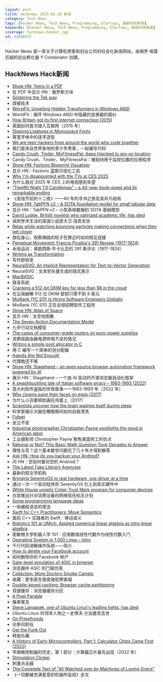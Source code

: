 ```yaml
---
layout: post
title: Hacknews 2025-01-10 新闻
category: Tech News
tags: [Hacker News, Tech News, Programming, Startups, 最新科技新闻]
keywords: [Hacker News, Tech News, Programming, Startups, 最新科技新闻]
coverage: hacknews-banner.jpg
id: 42646932
---
```


Hacker News 是一家关于计算机黑客和创业公司的社会化新闻网站，由保罗·格雷厄姆的创业孵化器 Y Combinator 创建。

## HackNews Hack新闻

- [Show HN: Tetris in a PDF](https://th0mas.nl/downloads/pdftris.pdf)
- 在 PDF 中显示 HN：俄罗斯方块
- [Soldering the Tek way](https://hackaday.com/2025/01/09/retrotechtacular-soldering-the-tek-way/)
- 焊接技术
- [WorstFit: Unveiling Hidden Transformers in Windows ANSI](https://blog.orange.tw/posts/2025-01-worstfit-unveiling-hidden-transformers-in-windows-ansi/)
- WorstFit：揭开 Windows ANSI 中隐藏的变换器的面纱
- [How Britain got its first internet connection (2015)](https://theconversation.com/how-britain-got-its-first-internet-connection-by-the-late-pioneer-who-created-the-first-password-on-the-internet-45404)
- 英国如何首次接入互联网（2015 年）
- [Shaping Ligatures in Monospace Fonts](https://joshleeb.com/posts/monospace-ligatures.html)
- 等宽字体中的连字造型
- [We are teen hackers from around the world who code together](https://hackclub.com/)
- 我们是来自世界各地的青少年黑客，一起编写代码
- [Candy Crush, Tinder, MyFitnessPal: Apps hijacked to spy on location](https://www.wired.com/story/gravy-location-data-app-leak-rtb/)
- Candy Crush、Tinder、MyFitnessPal：被劫持用于监视位置的应用程序
- [Show HN: Factorio Blueprint Visualizer](https://github.com/piebro/factorio-blueprint-visualizer)
- 显示 HN：Factorio 蓝图可视化工具
- [Why I'm disappointed with the TVs at CES 2025](https://arstechnica.com/gadgets/2025/01/ces-2025-teases-alarming-smart-tv-future-loaded-with-unwanted-software-gimmicks/)
- 为什么我对 2025 年 CES 上的电视感到失望
- ["Twelfth Night Till Candlemas" – a 40-year book-quest and its remarkable ending](https://davidallengreen.com/2024/12/twelfth-night-till-candlemas-the-story-of-a-forty-year-book-quest-and-of-its-remarkable-ending/)
- 《圣烛节前的十二夜》——40 年的寻书之旅及其非凡结局
- [Show HN: TabPFN v2 – A SOTA foundation model for small tabular data](https://www.nature.com/articles/s41586-024-08328-6/link)
- 显示 HN：TabPFN v2 – 小型表格数据的 SOTA 基础模型
- [David Lodge, British novelist who satirized academic life, has died](https://www.nytimes.com/2025/01/03/books/david-lodge-dead.html)
- 讽刺学术生活的英国小说家大卫·洛奇去世
- [Relax while watching bouncing particles making connections when they get closer](https://tiki.li/apps/particles.html?v=2501a)
- 放松身心，观察弹跳的粒子在靠近时如何相互连接
- [Perpetual Movement: Francis Picabia's 391 Review (1917–1924)](https://publicdomainreview.org/collection/francis-picabia-391-review/)
- 永恒运动：弗朗西斯·毕卡比亚的 391 条评论（1917-1924）
- [Writing as Transformation](https://www.newyorker.com/culture/the-weekend-essay/writing-as-transformation-louise-gluck)
- 写作即转变
- [NeuralSVG: An Implicit Representation for Text-to-Vector Generation](https://sagipolaczek.github.io/NeuralSVG/)
- NeuralSVG：文本到矢量生成的隐式表示
- [MacBASIC](https://apple.fandom.com/wiki/MacBASIC)
- 錄音系統
- [Cracking a 512-bit DKIM key for less than $8 in the cloud](https://dmarcchecker.app/articles/crack-512-bit-dkim-rsa-key)
- 在云端破解 512 位 DKIM 密钥只需不到 8 美元
- [MixRank (YC S11) Is Hiring Software Engineers Globally]()
- MixRank (YC S11) 正在全球招聘软件工程师
- [Show HN: Atlas of Space](https://atlasof.space/)
- 显示 HN：太空地图集
- [The Seven-Action Documentation Model](https://passo.uno/seven-action-model/)
- 七步行动文档模型
- [The cases of consumer-grade routers on puny power supplies](https://blog.apnic.net/2024/10/18/the-strange-cases-of-consumer-grade-routers-on-puny-power-supplies/)
- 消费级路由器电源供电不足的情况
- [Writing a simple pool allocator in C](https://8dcc.github.io/programming/pool-allocator.html)
- 用 C 编写一个简单的池分配器
- [Agents Are Not Enough](https://www.arxiv.org/pdf/2412.16241)
- 代理商还不够
- [Show HN: Stagehand – an open source browser automation framework powered by AI](https://github.com/browserbase/stagehand)
- 展示 HN：Stagehand – 一个由 AI 驱动的开源浏览器自动化框架
- [A swashbuckling tale of Italian software piracy – 1983-1993 (2022)](https://genesistemple.com/a-swashbuckling-tale-of-italian-software-piracy-1983-1993)
- 意大利软件盗版的传奇故事——1983-1993 年（2022 年）
- [Why clowns paint their faces on eggs (2017)](https://www.bbc.com/future/article/20171206-the-fascinating-reason-why-clowns-paint-their-faces-on-eggs)
- 为什么小丑要把脸画在鸡蛋上（2017）
- [Scientists uncover how the brain washes itself during sleep](https://www.science.org/content/article/scientists-uncover-how-brain-washes-itself-during-sleep)
- 科学家揭示大脑在睡眠期间如何自我清洗
- [Fidget](https://www.mattkeeter.com/projects/fidget/)
- 坐立不安
- [Industrial photographer Christopher Payne spotlights the good in American labor](https://www.scopeofwork.net/the-honorable-parts/)
- 工业摄影师 Christopher Payne 聚焦美国劳工的优点
- [Rational or Not? This Basic Math Question Took Decades to Answer](https://www.quantamagazine.org/rational-or-not-this-basic-math-question-took-decades-to-answer-20250108/)
- 理性与否？这个基本数学问题花了几十年才得到解答
- [Ask HN: How do you backup your Android?]()
- 问 HN：您如何备份您的 Android？
- [The Latest Fake Literary Agencies](https://writerbeware.blog/2024/08/16/the-latest-fake-literary-agencies/)
- 最新的假文学机构
- [Bringing SerenityOS to real hardware, one driver at a time](https://sdomi.pl/weblog/23-serenityos-realhw/)
- 通过一次一个驱动程序将 SerenityOS 引入到真实硬件中
- [White House unveils Cyber Trust Mark program for consumer devices](https://www.nextgov.com/cybersecurity/2025/01/white-house-unveils-cyber-trust-mark-program-consumer-devices/401991/)
- 白宫推出针对消费设备的网络信任标志计划
- [Some programming language ideas](https://jerf.org/iri/post/2025/programming_language_ideas/)
- 一些编程语言的想法
- [Swift for C++ Practitioners: Move Semantics](https://www.douggregor.net/posts/swift-for-cxx-practitioners-move/)
- 面向 C++ 实践者的 Swift：移动语义
- [Robotics 101 at UMich: Applied numerical linear algebra as intro linear algebra](https://robotics.umich.edu/academics/courses/course-offerings/rob101-fall-2020/)
- 密歇根大学机器人学 101：应用数值线性代数作为线性代数入门
- [Operating System in 1,000 Lines – Intro](https://operating-system-in-1000-lines.vercel.app/en)
- 千行代码讲解操作系统——简介
- [How to delete your Facebook account](https://www.theverge.com/22231495/delete-facebook-page-account-how-to)
- 如何删除你的 Facebook 帐户
- [Gate-level simulation of ASIC in browser](https://znah.net/tt09/)
- 浏览器中 ASIC 的门级仿真
- [Collection: More Doctors Smoke Camels](https://tobacco.stanford.edu/cigarettes/doctors-smoking/more-doctors-smoke-camels/)
- 收藏：更多医生吸食骆驼牌香烟
- [Double-keyed caching: Browser cache partitioning](https://addyosmani.com/blog/double-keyed-caching/)
- 双键缓存：浏览器​​缓存分区
- [A Pixel Parable](https://olano.dev/blog/a-pixel-parable/)
- 像素寓言
- [Steve Langasek, one of Ubuntu Linux's leading lights, has died](https://thenewstack.io/steve-langasek-one-of-ubuntu-linuxs-leading-lights-has-died/)
- Ubuntu Linux 的领军人物之一史蒂夫·兰加塞克去世
- [On Priesthoods](https://www.astralcodexten.com/p/on-priesthoods)
- 论祭司职任
- [Get the Funk Out](https://lessheavy.substack.com/p/get-the-funk-out)
- 释放乐趣
- [A History of Early Microcontrollers, Part 1: Calculator Chips Came First (2022)](https://www.eejournal.com/article/a-history-of-early-microcontrollers-part-1-calculator-chips-came-first/)
- 早期微控制器的历史，第 1 部分：计算器芯片最先出现（2022 年）
- [Stimulation Clicker](https://neal.fun/stimulation-clicker/)
- 刺激点击器
- [The Complete Text of "All Watched over by Machines of Loving Grace"](https://blog.jgc.org/2024/12/the-complete-text-of-all-watched-over.html)
- 《一切都被充满爱意的机器所监视》全文

